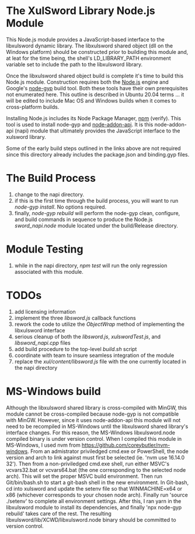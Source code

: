 # The XulSword Library Node.js Module

This Node.js module provides a JavaScript-based interface to the libxulsword dynamic library. The libxulsword shared object (dll on the Windows platform) should be constructed prior to building this module and, at leat for the time being, the shell's LD_LIBRARY_PATH environment variable set to include the path to the libxulsword library.

Once the libxulsword shared object build is complete it's time to build this Node.js module. Construction requires both the [Node.js](https://www.digitalocean.com/community/tutorials/how-to-install-node-js-on-ubuntu-20-04) engine and Google's [node-gyp](https://www.npmjs.com/package/node-gyp) build tool. Both these tools have their own prerequisites not enumerated here. This outline is described in Ubuntu 20.04 terms ... it will be edited to include Mac OS and Windows builds when it comes to cross-platform builds.

Installing Node.js includes its Node Package Manager, [npm](https://www.npmjs.com/package/npm) (verify). This tool is used to install node-gyp and [node-addon-api](https://github.com/nodejs/node-addon-api). It is this node-addon-api (napi) module that ultimately provides the JavaScript interface to the xulsword library.

Some of the early build steps outlined in the links above are not required since this directory already includes the package.json and binding.gyp files.

# The Build Process

1. change to the napi directory.
2. if this is the first time through the build process, you will want to run _node-gyp install_. No options required.
3. finally, _node-gyp rebuild_ will perform the node-gyp clean, configure, and build commands in sequence to produce the Node.js _sword_napi.node_ module located under the build/Release directory.

# Module Testing

1. while in the napi directory, _npm test_ will run the only regression associated with this module.

# TODOs

1. add licensing information
2. implement the three _libsword.js_ callback functions
3. rework the code to utilize the _ObjectWrap_ method of implementing the libxulsword interface
4. serious cleanup of both the _libsword.js_, _xulswordTest.js_, and _libsword_napi.cpp_ files
5. add build procedure to the top-level _build.sh_ script
6. coordinate with team to insure seamless integration of the module
7. replace the _xul/content/libsword.js_ file with the one currently located in the napi directory

# MS-Windows build
Although the libxulsword shared library is cross-compiled with MinGW, this module cannot be cross-compiled because node-gyp is not compatible with MinGW. However, since it uses node-addon-api this module will not need to be recompiled in MS-Windows until the libxulsword shared library's interface changes. For this reason, the MS-Windows libxulsword.node compiled binary is under version control. When I compiled this module in MS-Windows, I used nvm from https://github.com/coreybutler/nvm-windows. From an admistrator priviledged cmd.exe or PowerShell, the node version and arch to link against must first be selected (ie. 'nvm use 16.14.0 32'). Then from a non-priviledged cmd.exe shell, run either MSVC's vcvars32.bat or vcvars64.bat (the one corresponding to the selected node arch). This will set the proper MSVC build environment. Then run Git/bin/bash.sh to start a git-bash shell in the new environment. In Git-bash, cd into xulsword and update the setenv file so that WINMACHINE=x64 or x86 (whichever corresponds to your chosen node arch). Finally run 'source ./setenv' to complete all environment settings. After this, I ran yarn in the libxulsword module to install its dependencies, and finally 'npx node-gyp rebuild' takes care of the rest. The resulting libxulsword/lib/XCWD/libxulsword.node binary should be committed to version control.
